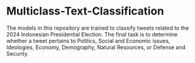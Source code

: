 # Multiclass-Text-Classification

The models in this repository are trained to classify tweets related to the 2024 Indonesian Presidential Election. The final task is to determine whether a tweet pertains to Politics, Social and Economic issues, Ideologies, Economy, Demography, Natural Resources, or Defense and Security.
